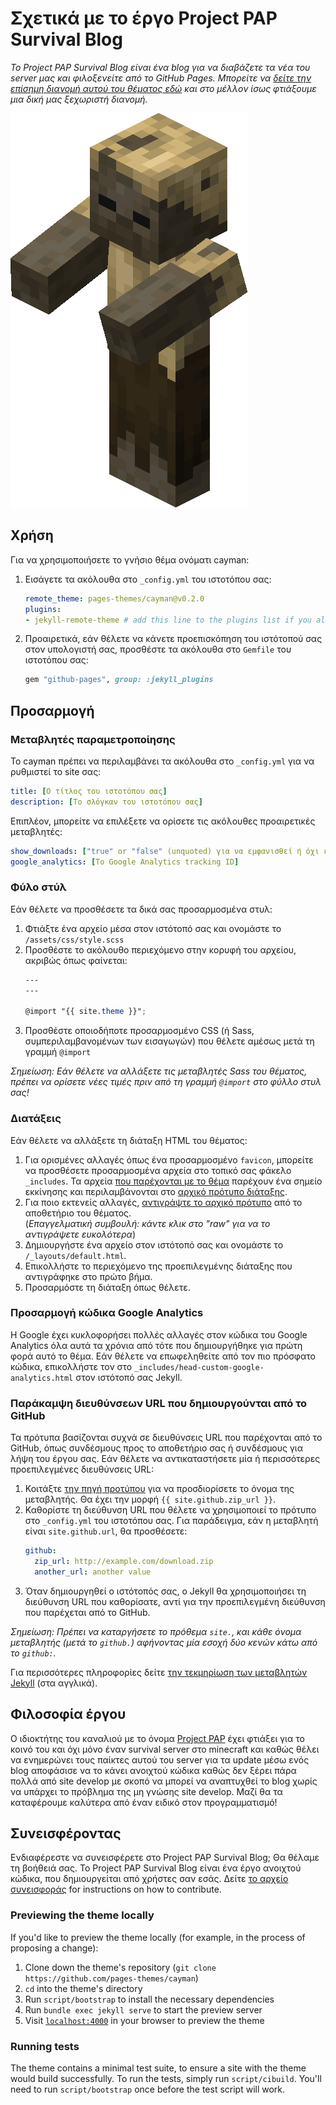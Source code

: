 # Σχετικά με το έργο Project PAP Survival Blog

*Το Project PAP Survival Blog είναι ένα blog για να διαβάζετε τα νέα του server μας και φιλοξενείτε από το GitHub Pages. Μπορείτε να [δείτε την επίσημη διανομή αυτού του θέματος εδώ](http://pages-themes.github.io/cayman) και στο μέλλον ίσως φτιάξουμε μια δική μας ξεχωριστή διανομή.*

![Thumbnail of Project PAP Survival Blog](logo.png)

## Χρήση

Για να χρησιμοποιήσετε το γνήσιο θέμα ονόματι cayman:

1. Εισάγετε τα ακόλουθα στο `_config.yml` του ιστοτόπου σας:

    ```yml
    remote_theme: pages-themes/cayman@v0.2.0
    plugins:
    - jekyll-remote-theme # add this line to the plugins list if you already have one
    ```

2. Προαιρετικά, εάν θέλετε να κάνετε προεπισκόπηση του ιστότοπού σας στον υπολογιστή σας, προσθέστε τα ακόλουθα στο `Gemfile` του ιστοτόπου σας:

    ```ruby
    gem "github-pages", group: :jekyll_plugins
    ```

## Προσαρμογή

### Μεταβλητές παραμετροποίησης

Το cayman πρέπει να περιλαμβάνει τα ακόλουθα στο `_config.yml` για να ρυθμιστεί το site σας:

```yml
title: [Ο τίτλος του ιστοτόπου σας]
description: [Το σλόγκαν του ιστοτόπου σας]
```

Επιπλέον, μπορείτε να επιλέξετε να ορίσετε τις ακόλουθες προαιρετικές μεταβλητές:

```yml
show_downloads: ["true" or "false" (unquoted) για να εμφανισθεί ή όχι ένα κουμπί λήψης.]
google_analytics: [Το Google Analytics tracking ID]
```

### Φύλο στύλ

Εάν θέλετε να προσθέσετε τα δικά σας προσαρμοσμένα στυλ:

1. Φτιάξτε ένα αρχείο μέσα στον ιστότοπό σας και ονομάστε το `/assets/css/style.scss`
2. Προσθέστε το ακόλουθο περιεχόμενο στην κορυφή του αρχείου, ακριβώς όπως φαίνεται:
    ```scss
    ---
    ---

    @import "{{ site.theme }}";
    ```
3. Προσθέστε οποιοδήποτε προσαρμοσμένο CSS (ή Sass, συμπεριλαμβανομένων των εισαγωγών) που θέλετε αμέσως μετά τη γραμμή `@import`

*Σημείωση: Εάν θέλετε να αλλάξετε τις μεταβλητές Sass του θέματος, πρέπει να ορίσετε νέες τιμές πριν από τη γραμμή `@import` στο φύλλο στυλ σας!*

### Διατάξεις

Εάν θέλετε να αλλάξετε τη διάταξη HTML του θέματος:

1. Για ορισμένες αλλαγές όπως ένα προσαρμοσμένο `favicon`, μπορείτε να προσθέσετε προσαρμοσμένα αρχεία στο τοπικό σας φάκελο `_includes`. Τα αρχεία [που παρέχονται με το θέμα](https://github.com/pages-themes/cayman/tree/master/_includes) παρέχουν ένα σημείο εκκίνησης και περιλαμβάνονται στο [αρχικό πρότυπο διάταξης](https://github.com/pages-themes/cayman/blob/master/_layouts/default.html).
2. Για ποιο εκτενείς αλλαγές, [αντιγράψτε το αρχικό πρότυπο](https://github.com/pages-themes/cayman/blob/master/_layouts/default.html) από το αποθετήριο του θέματος.<br />(*Επαγγελματική συμβουλή: κάντε κλικ στο "raw" για να το αντιγράψετε ευκολότερα*)
3. Δημιουργήστε ένα αρχείο στον ιστότοπό σας και ονομάστε το `/_layouts/default.html`.
4. Επικολλήστε το περιεχόμενο της προεπιλεγμένης διάταξης που αντιγράφηκε στο πρώτο βήμα.
5. Προσαρμόστε τη διάταξη όπως θέλετε.
### Προσαρμογή κώδικα Google Analytics

Η Google έχει κυκλοφορήσει πολλές αλλαγές στον κώδικα του Google Analytics όλα αυτά τα χρόνια από τότε που δημιουργήθηκε για πρώτη φορά αυτό το θέμα. Εάν θέλετε να επωφεληθείτε από τον πιο πρόσφατο κώδικα, επικολλήστε τον στο `_includes/head-custom-google-analytics.html` στον ιστότοπό σας Jekyll.

### Παράκαμψη διευθύνσεων URL που δημιουργούνται από το GitHub

Τα πρότυπα βασίζονται συχνά σε διευθύνσεις URL που παρέχονται από το GitHub, όπως συνδέσμους προς το αποθετήριο σας ή συνδέσμους για λήψη του έργου σας. Εάν θέλετε να αντικαταστήσετε μία ή περισσότερες προεπιλεγμένες διευθύνσεις URL:

1. Κοιτάξτε [την πηγή προτύπου](https://github.com/pages-themes/cayman/blob/master/_layouts/default.html) για να προσδιορίσετε το όνομα της μεταβλητής. Θα έχει την μορφή `{{ site.github.zip_url }}`.
2. Καθορίστε τη διεύθυνση URL που θέλετε να χρησιμοποιεί το πρότυπο στο `_config.yml` του ιστοτόπου σας. Για παράδειγμα, εάν η μεταβλητή είναι `site.github.url`, θα προσθέσετε:
    ```yml
    github:
      zip_url: http://example.com/download.zip
      another_url: another value
    ```
3. Όταν δημιουργηθεί ο ιστότοπός σας, ο Jekyll θα χρησιμοποιήσει τη διεύθυνση URL που καθορίσατε, αντί για την προεπιλεγμένη διεύθυνση που παρέχεται από το GitHub.

*Σημείωση: Πρέπει να καταργήσετε το πρόθεμα `site.`, και κάθε όνομα μεταβλητής (μετά το `github.`) αφήνοντας μία εσοχή δύο κενών κάτω από το `github:`.*

Για περισσότερες πληροφορίες δείτε [την τεκμηρίωση των μεταβλητών Jekyll](https://jekyllrb.com/docs/variables/) (στα αγγλικά).

## Φιλοσοφία έργου

Ο ιδιοκτήτης του καναλιού με το όνομα [Project PAP](https://projectpap.gq) έχει φτιάξει για το κοινό του και όχι μόνο έναν survival server στο minecraft και καθώς θέλει να ενημερώνει τους παίκτες αυτού του server για τα update  μέσω ενός blog αποφάσισε να το κάνει ανοιχτού κώδικα καθώς δεν ξέρει πάρα πολλά από site develop με σκοπό να μπορεί να αναπτυχθεί το blog χωρίς να υπάρχει το πρόβλημα της μη γνώσης site develop. Μαζί θα τα καταφέρουμε καλύτερα από έναν ειδικό στον προγραμματισμό!

## Συνεισφέροντας

Ενδιαφέρεστε να συνεισφέρετε στο Project PAP Survival Blog; Θα θέλαμε τη βοήθειά σας. Το Project PAP Survival Blog είναι ένα έργο ανοιχτού κώδικα, που δημιουργείται από χρήστες σαν εσάς. Δείτε [το αρχείο συνεισφοράς](docs/CONTRIBUTING.md) for instructions on how to contribute.

### Previewing the theme locally

If you'd like to preview the theme locally (for example, in the process of proposing a change):

1. Clone down the theme's repository (`git clone https://github.com/pages-themes/cayman`)
2. `cd` into the theme's directory
3. Run `script/bootstrap` to install the necessary dependencies
4. Run `bundle exec jekyll serve` to start the preview server
5. Visit [`localhost:4000`](http://localhost:4000) in your browser to preview the theme

### Running tests

The theme contains a minimal test suite, to ensure a site with the theme would build successfully. To run the tests, simply run `script/cibuild`. You'll need to run `script/bootstrap` once before the test script will work.
